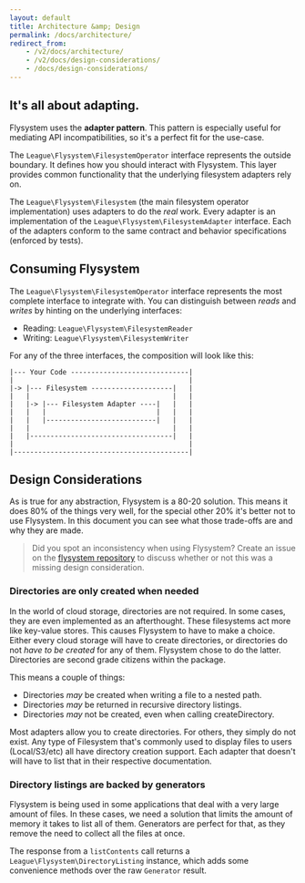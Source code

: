 ```yaml
---
layout: default
title: Architecture &amp; Design
permalink: /docs/architecture/
redirect_from:
    - /v2/docs/architecture/
    - /v2/docs/design-considerations/
    - /docs/design-considerations/
---
```


## It's all about adapting.

Flysystem uses the  **adapter pattern**. This pattern is especially
useful for mediating API incompatibilities, so it's a perfect fit
for the use-case.

The `League\Flysystem\FilesystemOperator` interface represents the outside
boundary. It defines how you should interact with Flysystem. This layer
provides common functionality that the underlying filesystem adapters
rely on.

The `League\Flysystem\Filesystem` (the main filesystem operator implementation)
uses adapters to do the _real_ work. Every adapter is an implementation of the
`League\Flysystem\FilesystemAdapter` interface. Each of the adapters conform to
the same contract and behavior specifications (enforced by tests).

## Consuming Flysystem

The `League\Flysystem\FilesystemOperator` interface represents the most complete
interface to integrate with. You can distinguish between _reads_ and _writes_ by
hinting on the underlying interfaces:

 - Reading: `League\Flysystem\FilesystemReader`  
 - Writing: `League\Flysystem\FilesystemWriter`
 
 For any of the three interfaces, the composition will look like this:
 
 ```text
|--- Your Code -----------------------------|
|                                           |
|-> |--- Filesystem --------------------|   |
|   |                                   |   |
|   |-> |--- Filesystem Adapter ----|   |   |
|   |   |                           |   |   |
|   |   |---------------------------|   |   |
|   |                                   |   |
|   |-----------------------------------|   |
|                                           |
|-------------------------------------------|
```

## Design Considerations

As is true for any abstraction, Flysystem is a 80-20 solution. This
means it does 80% of the things very well, for the special other 20%
it's better not to use Flysystem. In this document you can see what
those trade-offs are and why they are made.

> Did you spot an inconsistency when using Flysystem? Create an issue
> on the [flysystem repository](https://github.com/thephpleague/flysystem)
> to discuss whether or not this was a missing design consideration.

### Directories are only created when needed

In the world of cloud storage, directories are not required. In some
cases, they are even implemented as an afterthought. These filesystems
act more like key-value stores. This causes Flysystem to have to make
a choice. Either every cloud storage will have to create directories,
or directories do not _have to be created_ for any of them. Flysystem
chose to do the latter. Directories are second grade citizens within
the package.

This means a couple of things:

- Directories _may_ be created when writing a file to a nested path.
- Directories _may_ be returned in recursive directory listings.
- Directories _may_ not be created, even when calling createDirectory.

Most adapters allow you to create directories. For others, they simply
do not exist. Any type of Filesystem that's commonly used to display
files to users (Local/S3/etc) all have directory creation support. Each
adapter that doesn't will have to list that in their respective
documentation.

### Directory listings are backed by generators

Flysystem is being used in some applications that deal with a very large
amount of files. In these cases, we need a solution that limits the amount
of memory it takes to list all of them. Generators are perfect for that, as
they remove the need to collect all the files at once.

The response from a `listContents` call returns a
`League\Flysystem\DirectoryListing` instance, which adds some convenience
methods over the raw `Generator` result.


